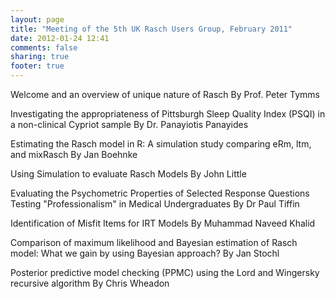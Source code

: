 ```yaml
---
layout: page
title: "Meeting of the 5th UK Rasch Users Group, February 2011"
date: 2012-01-24 12:41
comments: false
sharing: true
footer: true
---
```

Welcome and an overview of unique nature of Rasch By Prof. Peter Tymms

Investigating the appropriateness of Pittsburgh Sleep Quality Index (PSQI) in a non-clinical Cypriot sample By Dr. Panayiotis Panayides

Estimating the Rasch model in R: A simulation study comparing eRm, ltm, and mixRasch By Jan Boehnke

Using Simulation to evaluate Rasch Models By John Little

Evaluating the Psychometric Properties of Selected Response Questions Testing "Professionalism" in Medical Undergraduates By Dr Paul Tiffin

Identification of Misfit Items for IRT Models By Muhammad Naveed Khalid

Comparison of maximum likelihood and Bayesian estimation of Rasch model: What we gain by using Bayesian approach? By Jan Stochl

Posterior predictive model checking (PPMC) using the Lord and Wingersky recursive algorithm By Chris Wheadon